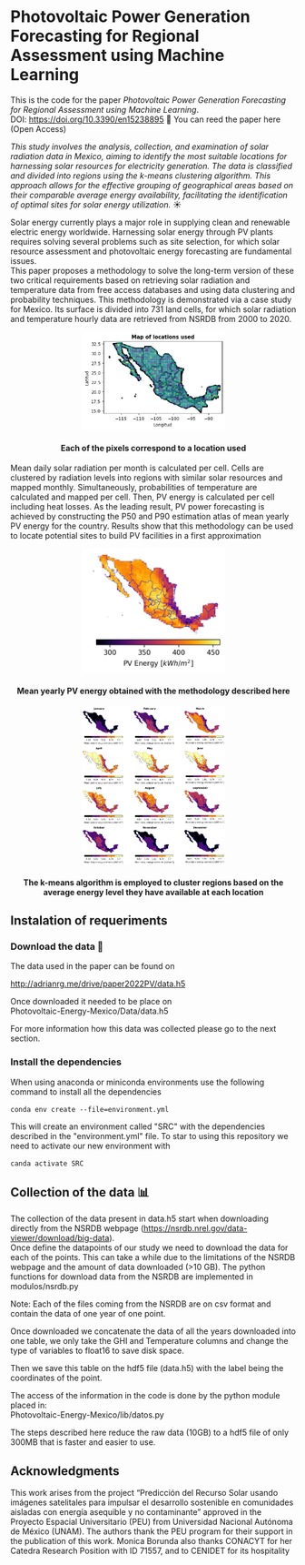 # Photovoltaic Power Generation Forecasting for Regional Assessment using Machine Learning

This is the code for the paper *Photovoltaic Power Generation Forecasting for Regional Assessment using Machine Learning*. <br>
DOI: https://doi.org/10.3390/en15238895  🔗 You can reed the paper here (Open Access)<br>

*This study involves the analysis, collection, and examination of solar radiation data in Mexico, aiming to identify the most suitable locations for harnessing solar resources for electricity generation. The data is classified and divided into regions using the k-means clustering algorithm. This approach allows for the effective grouping of geographical areas based on their comparable average energy availability, facilitating the identification of optimal sites for solar energy utilization.* ☀<br>

Solar energy currently plays a major role in supplying clean and renewable electric energy worldwide. Harnessing solar energy through PV plants requires solving several problems such as site selection, for which solar resource assessment and photovoltaic energy forecasting are fundamental issues. <br> This paper proposes a methodology to solve the long-term version of these two critical requirements based on retrieving solar radiation and temperature data from free access databases and using data clustering and probability techniques. This methodology is demonstrated via a case study for Mexico. Its surface is divided into 731 land cells, for which solar radiation and temperature hourly data are retrieved from NSRDB from 2000 to 2020.

<p style="text-align: center;" align="center">
<img src="fig/grid.png" alt="Locations use" width=50%/>
<h4 align="center"> Each of the pixels correspond to a location used </h4>
</p>

Mean daily solar radiation per month is calculated per cell. Cells are clustered by radiation levels into regions with similar solar resources and mapped monthly. Simultaneously, probabilities of temperature are calculated and mapped per cell. Then, PV energy is calculated per cell including heat losses. As the leading result, PV power forecasting is achieved by constructing the P50 and P90 estimation atlas of mean yearly PV energy for the country. Results show that this methodology can be used to locate potential sites to build PV facilities in a first approximation

<p style="text-align: center;" align="center">
<img src="fig/mean_PV_energy.png" alt="Mean PV Energy" width=50%/>
<h4 align="center"> Mean yearly PV energy obtained with the methodology described here </h4>
</p>

<p style="text-align: center;" align="center">
<img src="fig/daily_energy_centroids.png" alt="Mean PV Energy" width=50%/> 
<h4 align="center"> The k-means algorithm is employed to cluster regions based on the average energy level they have available at each location </h4>
</p>

## Instalation of requeriments

### Download the data 📲
The data used in the paper can be found on

http://adrianrg.me/drive/paper2022PV/data.h5

Once downloaded it needed to be place on <br>Photovoltaic-Energy-Mexico/Data/data.h5 <br>

For more information how this data was collected please go to the next section.

### Install the dependencies
When using anaconda or miniconda environments use the following command to install all the dependencies

```
conda env create --file=environment.yml

```

This will create an environment called "SRC" with the dependencies described in the  "environment.yml" file.
To star to using this repository we need to activate our new environment with 

```
canda activate SRC
```

## Collection of the data 📊
The collection of the data present in data.h5 start when downloading directly from  the NSRDB webpage (https://nsrdb.nrel.gov/data-viewer/download/big-data). <br> Once define the datapoints of our study we need to download the data for each of the points. This can take a while due to the limitations of the NSRDB webpage and the amount of data downloaded (>10 GB). The python functions for download data from the NSRDB are implemented in modulos/nsrdb.py

Note: Each of the files coming  from the NSRDB are on csv format and contain the data of one year of one point.

Once downloaded we concatenate the data of all the years downloaded into one table, we only take the GHI and Temperature columns and change the type of variables to float16 to save disk space.

Then we save this table on the hdf5 file (data.h5) with  the label being the coordinates of the point.

The access of the information in the code is done by the python module placed in: <br>
Photovoltaic-Energy-Mexico/lib/datos.py

The steps described here reduce the raw data (10GB) to a hdf5 file of only 300MB that is faster and easier to use. 

## Acknowledgments
This work arises from the project “Predicción del Recurso Solar usando imágenes satelitales para impulsar el desarrollo sostenible en comunidades aisladas con energía asequible y no contaminante” approved in the Proyecto Espacial Universitario (PEU) from Universidad Nacional Autónoma de México (UNAM). The authors thank the PEU program for their support in the publication of this work. Monica Borunda also thanks CONACYT for her Catedra Research Position with ID 71557, and to CENIDET for its hospitality
